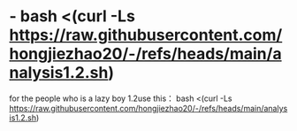 # - bash <(curl -Ls https://raw.githubusercontent.com/hongjiezhao20/-/refs/heads/main/analysis1.2.sh)
for the people who is a lazy boy
1.2use this： bash <(curl -Ls https://raw.githubusercontent.com/hongjiezhao20/-/refs/heads/main/analysis1.2.sh)
